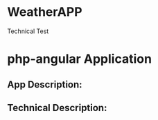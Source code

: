 # WeatherAPP
Technical Test 
# php-angular Application
## App Description:

## Technical Description:

